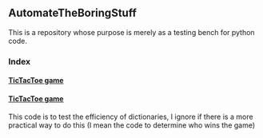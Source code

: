 <h2>AutomateTheBoringStuff</h2>
<p>This is a repository whose purpose is merely as a testing bench for python code.</p>
<h3>Index</h3>
<h4><a href="#tictactoe.py">TicTacToe game</a></h4>

<h4><b><a href="tictactoe.py">TicTacToe game</a></b></h4>
<p>This code is to test the efficiency of dictionaries, I ignore if there is a more practical way to do this (I mean the code to determine who wins the game)</p>